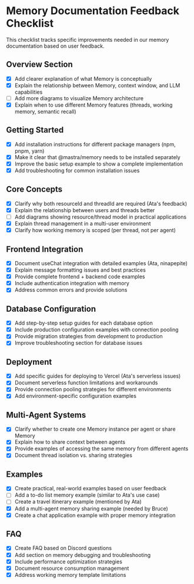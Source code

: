 # Memory Documentation Feedback Checklist

This checklist tracks specific improvements needed in our memory documentation based on user feedback.

## Overview Section
- [x] Add clearer explanation of what Memory is conceptually
- [x] Explain the relationship between Memory, context window, and LLM capabilities 
- [ ] Add more diagrams to visualize Memory architecture
- [x] Explain when to use different Memory features (threads, working memory, semantic recall)

## Getting Started
- [x] Add installation instructions for different package managers (npm, pnpm, yarn)
- [x] Make it clear that @mastra/memory needs to be installed separately
- [x] Improve the basic setup example to show a complete implementation
- [x] Add troubleshooting for common installation issues

## Core Concepts
- [x] Clarify why both resourceId and threadId are required (Ata's feedback)
- [x] Explain the relationship between users and threads better
- [ ] Add diagrams showing resource/thread model in practical applications
- [x] Explain thread management in a multi-user environment
- [x] Clarify how working memory is scoped (per thread, not per agent)

## Frontend Integration
- [x] Document useChat integration with detailed examples (Ata, ninapepite)
- [x] Explain message formatting issues and best practices
- [x] Provide complete frontend + backend code examples
- [x] Include authentication integration with memory
- [x] Address common errors and provide solutions

## Database Configuration
- [x] Add step-by-step setup guides for each database option
- [x] Include production configuration examples with connection pooling
- [x] Provide migration strategies from development to production
- [x] Improve troubleshooting section for database issues

## Deployment
- [x] Add specific guides for deploying to Vercel (Ata's serverless issues)
- [x] Document serverless function limitations and workarounds
- [x] Provide connection pooling strategies for different environments
- [x] Add environment-specific configuration examples

## Multi-Agent Systems
- [x] Clarify whether to create one Memory instance per agent or share Memory
- [x] Explain how to share context between agents
- [x] Provide examples of accessing the same memory from different agents
- [x] Document thread isolation vs. sharing strategies

## Examples
- [x] Create practical, real-world examples based on user feedback
- [ ] Add a to-do list memory example (similar to Ata's use case)
- [ ] Create a travel itinerary example (mentioned by Ata)
- [x] Add a multi-agent memory sharing example (needed by Bruce)
- [x] Create a chat application example with proper memory integration

## FAQ
- [x] Create FAQ based on Discord questions
- [x] Add section on memory debugging and troubleshooting
- [x] Include performance optimization strategies
- [x] Document resource consumption management
- [x] Address working memory template limitations 